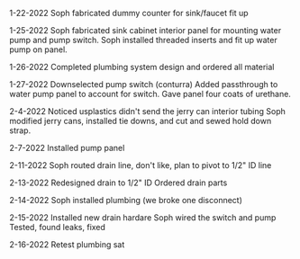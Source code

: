 1-22-2022
Soph fabricated dummy counter for sink/faucet fit up

1-25-2022
Soph fabricated sink cabinet interior panel for mounting water pump and pump switch.
Soph installed threaded inserts and fit up water pump on panel.

1-26-2022
Completed plumbing system design and ordered all material

1-27-2022
Downselected pump switch (conturra)
Added passthrough to water pump panel to account for switch.
Gave panel four coats of urethane.

2-4-2022
Noticed usplastics didn't send the jerry can interior tubing
Soph modified jerry cans, installed tie downs, and cut and sewed hold down strap.

2-7-2022
Installed pump panel

2-11-2022
Soph routed drain line, don't like, plan to pivot to 1/2" ID line

2-13-2022
Redesigned drain to 1/2" ID
Ordered drain parts

2-14-2022
Soph installed plumbing (we broke one disconnect)

2-15-2022
Installed new drain hardare
Soph wired the switch and pump
Tested, found leaks, fixed

2-16-2022
Retest plumbing sat
